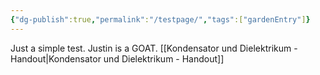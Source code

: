 ```yaml
---
{"dg-publish":true,"permalink":"/testpage/","tags":["gardenEntry"]}
---
```


Just a simple test. Justin is a GOAT. [[Kondensator und Dielektrikum - Handout\|Kondensator und Dielektrikum - Handout]]